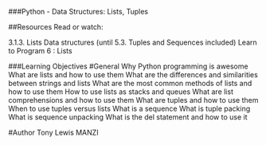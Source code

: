 ###Python - Data Structures: Lists, Tuples

##Resources
Read or watch:

3.1.3. Lists
Data structures (until 5.3. Tuples and Sequences included)
Learn to Program 6 : Lists

###Learning Objectives
#General
Why Python programming is awesome
What are lists and how to use them
What are the differences and similarities between strings and lists
What are the most common methods of lists and how to use them
How to use lists as stacks and queues
What are list comprehensions and how to use them
What are tuples and how to use them
When to use tuples versus lists
What is a sequence
What is tuple packing
What is sequence unpacking
What is the del statement and how to use it

#Author
Tony Lewis MANZI
